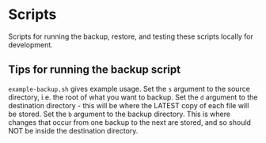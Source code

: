 # Scripts

Scripts for running the backup, restore, and testing these scripts locally for development.

## Tips for running the backup script

`example-backup.sh` gives example usage.
Set the `s` argument to the source directory, i.e. the root of what you want to backup.
Set the `d` argument to the destination directory - this will be where the LATEST copy of each file will be stored.
Set the `b` argument to the backup directory. This is where changes that occur from one backup to the next are stored, and so should NOT be inside the destination directory.
